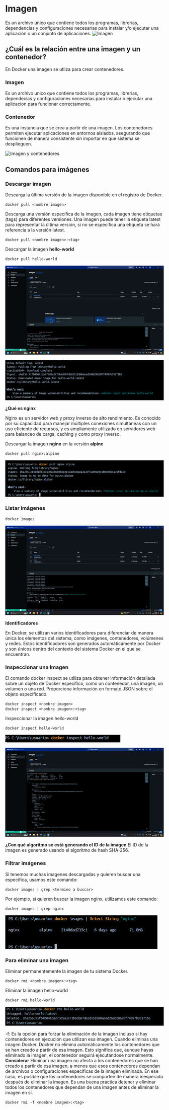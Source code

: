 # Imagen
Es un archivo único que contiene todos los programas, librerías, dependencias y configuraciones necesarias para instalar y/o ejecutar una aplicación o un conjunto de aplicaciones.
![Imagen](img/imagen.PNG)


## ¿Cuál es la relación entre una imagen y un contenedor? 

En Docker una imagen se utliza para crear contenedores. 
### Imagen 
Es un archivo unico que contiene todos los programas, librerias, dependecias y configuraciones necesarias para instalar o ejecutar una aplicacion para funcionar correctamente.

### Contenedor
Es una instancia que se crea  a partir de una imagen. Los contenedores permiten ejecutar aplicaciones en entornos aislados, asegurando que funcionen de manera consistente sin importar en que sistema se desplieguen. 


![Imagen y contenedores](img/imagenContenedores.JPG)
## Comandos para imágenes

### Descargar imagen
Descarga la última versión de la imagen disponible en el registro de Docker.

```
docker pull <nombre imagen> 
```

Descarga una versión específica de la imagen, cada imagen tiene etiquetas (tags) para diferentes versiones.
Una imagen puede tener la etiqueta latest para representar la última versión, si no se especifica una etiqueta se hará referencia a la versión latest.

```
docker pull <nombre imagen>:<tag>
```

Descargar la imagen **hello-world**
```
docker pull hello-world
```

![Imagen](img/docker_pull_hello_world.png)


![Imagen](img/docker_hello.png)

**¿Qué es nginx**

Nginx es un servidor web y proxy inverso de alto rendimiento. Es conocido por su capacidad para manejar múltiples conexiones simultáneas con un uso eficiente de recursos, y es ampliamente utilizado en servidores web para balanceo de carga, caching y como proxy inverso.

Descargar la imagen  **nginx** en la versión **alpine**
```
docker pull nginx:alpine
```

![Imagen](img/docker_nginx.png)


### Listar imágenes

```
docker images
```

![Imagen](img/ListarImagenes.png)


**Identificadores**

En Docker, se utilizan varios identificadores para diferenciar de manera única los elementos del sistema, como imágenes, contenedores, volúmenes y redes. Estos identificadores son generados automáticamente por Docker y son únicos dentro del contexto del sistema Docker en el que se encuentran. 

### Inspeccionar una imagen
El comando docker inspect se utiliza para obtener información detallada sobre un objeto de Docker específico, como un contenedor, una imagen, un volumen o una red.  Proporciona información en formato JSON sobre el objeto especificado.

```
docker inspect <nombre imagen>
docker inspect <nombre imagen>:<tag>
```

Inspeccionar la imagen hello-world 

```
docker inspect hello-world
```

![Imagen](img/inspeccionar1.png)

![Imagen](img/inspeccionar2.png)


**¿Con qué algoritmo se está generando el ID de la imagen**
El ID de la imagen es generado usando el algoritmo de hash SHA-256.

### Filtrar imágenes

Si tenemos muchas imagenes descargadas y quieren buscar una especifica, usamos este comando:


```
docker images | grep <termino a buscar>
```

Por ejemplo, si quieren buscar la imagen nginx, utilizamos este comando:
```
docker images | grep nginx
```

![Imagen](img/Filtrar.png)


### Para eliminar una imagen
Eliminar permanentemente la imagen de tu sistema Docker.

```
docker rmi <nombre imagen>:<tag>
```

Eliminar la imagen hello-world 

```
docker rmi hello-world
```

![Imagen](img/Eliminar1.png)


-f: Es la opción para forzar la eliminación de la imagen incluso si hay contenedores en ejecución que utilizan esa imagen.
Cuando eliminas una imagen Docker, Docker no elimina automáticamente los contenedores que se han creado a partir de esa imagen. Esto significa que, aunque hayas eliminado la imagen, el contenedor seguirá ejecutándose normalmente.  
**Considerar**
Eliminar una imagen no afecta a los contenedores que se han creado a partir de esa imagen, a menos que esos contenedores dependan de archivos o configuraciones específicas de la imagen eliminada. En ese caso, es posible que los contenedores se comporten de manera inesperada después de eliminar la imagen.
Es una buena práctica detener y eliminar todos los contenedores que dependan de una imagen antes de eliminar la imagen en sí.

```
docker rmi -f <nombre imagen>:<tag>
```

